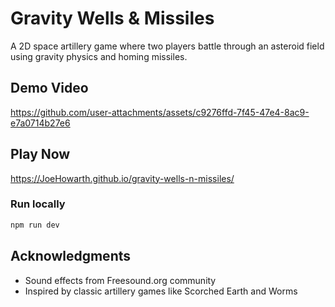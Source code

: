 # Gravity Wells & Missiles

A 2D space artillery game where two players battle through an asteroid field using gravity physics and homing missiles.

## Demo Video

https://github.com/user-attachments/assets/c9276ffd-7f45-47e4-8ac9-e7a0714b27e6

## Play Now
https://JoeHowarth.github.io/gravity-wells-n-missiles/

### Run locally
```bash
npm run dev
```

## Acknowledgments

- Sound effects from Freesound.org community
- Inspired by classic artillery games like Scorched Earth and Worms
